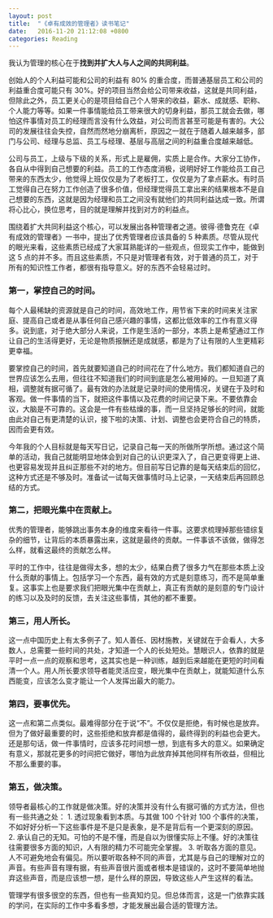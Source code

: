 ```yaml
---
layout: post
title:  "《卓有成效的管理者》读书笔记"
date:   2016-11-20 21:12:08 +0800
categories: Reading
---
```


我认为管理的核心在于**找到并扩大人与人之间的共同利益**。

创始人的个人利益可能和公司的利益有 80% 的重合度，而普通基层员工和公司的利益重合度可能只有 30%。好的项目当然会给公司带来收益，这就是共同利益，但除此之外，员工更关心的是项目给自己个人带来的收益，薪水、成就感、职称、个人能力等等。如果一件事情能给员工带来很大的切身利益，那员工就会去做，哪怕这件事情对员工的经理而言没有什么效益，对公司而言甚至可能是有害的。大公司的发展往往会失控，自然而然地分崩离析，原因之一就在于随着人越来越多，部门与公司、经理与总监、员工与经理、基层与高层之间的利益重合度越来越低。

公司与员工，上级与下级的关系，形式上是雇佣，实质上是合作。大家分工协作，各自从中得到自己想要的利益。员工的工作态度消极，说明好好工作能给员工自己带来的东西太少，他觉得上班仅仅是为了老板打工，仅仅是为了拿点薪水。有时员工觉得自己在努力工作创造了很多价值，但经理觉得员工拿出来的结果根本不是自己想要的东西，这就是因为经理和员工之间没有就他们的共同利益达成一致。所谓将心比心，换位思考，目的就是理解并找到对方的利益点。

围绕着扩大共同利益这个核心，可以发展出各种管理者之道。彼得·德鲁克在《卓有成效的管理者》一书中，提出了优秀管理者应该具备的 5 种素质。尽管从现代的眼光来看，这些素质已经成了大家耳熟能详的一些观点，但现实工作中，能做到这 5 点的并不多。而且这些素质，不只是对管理者有效，对于普通的员工，对于所有的知识性工作者，都很有指导意义。好的东西不会轻易过时。

### 第一，掌控自己的时间。

每个人最稀缺的资源就是自己的时间，高效地工作，用节省下来的时间来关注家庭、提高自己或者是从事任何自己感兴趣的事情，这都比低效率的工作有意义得多。说到底，对于绝大部分人来说，工作是生活的一部分，本质上是希望通过工作让自己的生活得更好，无论是物质报酬还是成就感，都是为了让有限的人生更精彩更幸福。

要掌控自己的时间，首先就要知道自己的时间花在了什么地方。我们都知道自己的世界应该怎么去用，但往往不知道我们的时间到底是怎么被用掉的。一旦知道了真相，调整就有据可循了。最有效的办法就是记录时间的使用情况，关键在于及时和客观。做一件事情的当下，就把这件事情以及花费的时间记录下来。不要依靠会议，大脑是不可靠的。这会是一件有些枯燥的事，而一旦坚持足够长的时间，就能由此对自己有更清楚的认识，接下啦的决策、计划、调整也会更符合自己的特质，因而会更有效。

今年我的个人目标就是每天写日记，记录自己每一天的所做所学所想。通过这个简单的活动，我自己就能明显地体会到对自己的认识更深入了，自己更变得更上进、也更容易发现并且纠正那些不对的地方。但目前写日记靠的是每天结束后的回忆，这种方式还是不够及时。准备试一试每天做事情时马上记录，一天结束后再回顾总结的方式。

### 第二，把眼光集中在贡献上。

优秀的管理者，能够跳出事务本身的维度来看待一件事。这要求梳理掉那些错综复杂的细节，让背后的本质暴露出来，这就是最终的贡献。一件事该不该做，做得怎么样，就看这最终的贡献怎么样。

平时的工作中，往往是做得太多，想的太少，结果白费了很多力气在那些本质上没什么贡献的事情上。包括学习一个东西，最有效的方式是刻意练习，而不是简单重复。这事实上也是要求我们把眼光集中在贡献上，真正有贡献的是刻意的专门设计的练习以及及时的反馈，去关注这些事情，其他的都不重要。

### 第三，用人所长。

这一点中国历史上有太多例子了。知人善任、因材施教，关键就在于会看人，大多数人，总需要一些时间的共处，才知道一个人的长处短处。慧眼识人，依靠的就是平时一点一点的观察和思考，这其实也是一种训练，越到后来越能在更短的时间看清一个人。用人所长要求领导者能灵活应变，眼光集中在贡献上，就能知道什么东西能变，应该怎么变才能让一个人发挥出最大的能力。

### 第四，要事优先。

这一点和第二点类似。最难得部分在于说“不”。不仅仅是拒绝，有时候也是放弃。但为了做好最重要的时，这些拒绝和放弃都是值得的，最终得到的利益也会更大。还是那句话，做一件事情时，应该多花时间想一想，到底有多大的意义。如果确定有意义，那就花更多的时间把它做好，哪怕为此放弃掉其他同样有所收益，但相比不那么重要的事。

### 第五，做决策。

领导者最核心的工作就是做决策。好的决策并没有什么有据可循的方式方法，但也有一些共通之处：
	1. 透过现象看到本质。与其做 100 个针对 100 个事件的决策，不如好好分析一下这些事件是不是只是表象，是不是背后有一个更深刻的原因。
	2. 承认自己的无知。可怕的不是不懂，而是自以为很懂实际上不懂。好的决策往往需要很多方面的知识，人有限的精力不可能完全掌握。
	3. 听取各方面的意见。人不可避免地会有偏见。所以要听取各种不同的声音，尤其是与自己的理解对立的声音。有些声音有理有据，有些声音很片面或者根本是错误的，这时不要简单地抛弃这些声音，而是应该想一想，是什么样的原因，导致这些人产生这样的看法。

管理学有很多很空的东西，但也有一些真知灼见。但总体而言，这是一门依靠实践的学问，在实际的工作中多看多想，才能发展出最合适的管理方法。
